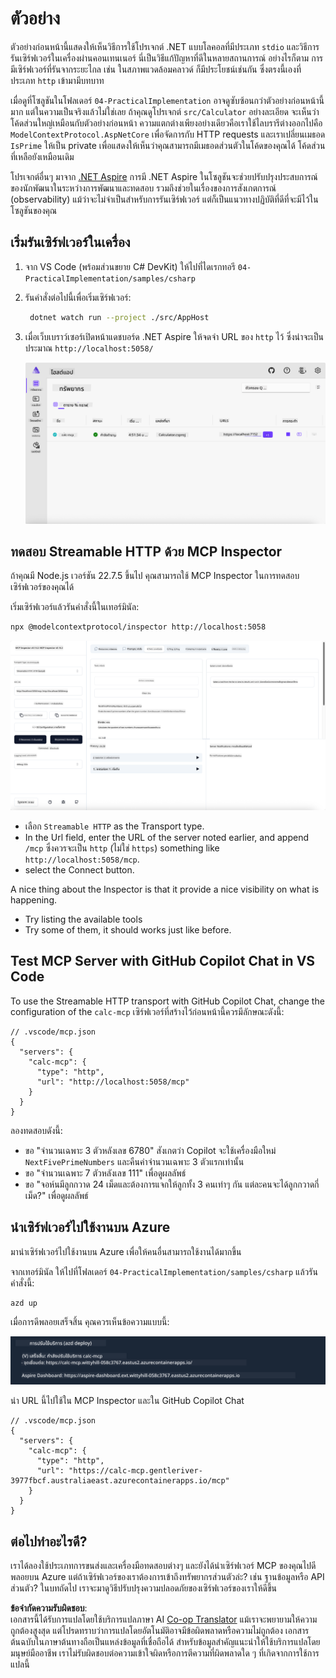 <!--
CO_OP_TRANSLATOR_METADATA:
{
  "original_hash": "0bc7bd48f55f1565f1d95ccb2c16f728",
  "translation_date": "2025-06-18T07:50:28+00:00",
  "source_file": "04-PracticalImplementation/samples/csharp/README.md",
  "language_code": "th"
}
-->
# ตัวอย่าง

ตัวอย่างก่อนหน้านี้แสดงให้เห็นวิธีการใช้โปรเจกต์ .NET แบบโลคอลที่มีประเภท `stdio` และวิธีการรันเซิร์ฟเวอร์ในเครื่องผ่านคอนเทนเนอร์ นี่เป็นวิธีแก้ปัญหาที่ดีในหลายสถานการณ์ อย่างไรก็ตาม การมีเซิร์ฟเวอร์ที่รันจากระยะไกล เช่น ในสภาพแวดล้อมคลาวด์ ก็มีประโยชน์เช่นกัน ซึ่งตรงนี้เองที่ประเภท `http` เข้ามามีบทบาท

เมื่อดูที่โซลูชันในโฟลเดอร์ `04-PracticalImplementation` อาจดูซับซ้อนกว่าตัวอย่างก่อนหน้านี้มาก แต่ในความเป็นจริงแล้วไม่ใช่เลย ถ้าคุณดูโปรเจกต์ `src/Calculator` อย่างละเอียด จะเห็นว่าโค้ดส่วนใหญ่เหมือนกับตัวอย่างก่อนหน้า ความแตกต่างเพียงอย่างเดียวคือเราใช้ไลบรารีต่างออกไปคือ `ModelContextProtocol.AspNetCore` เพื่อจัดการกับ HTTP requests และเราเปลี่ยนเมธอด `IsPrime` ให้เป็น private เพื่อแสดงให้เห็นว่าคุณสามารถมีเมธอดส่วนตัวในโค้ดของคุณได้ โค้ดส่วนที่เหลือยังเหมือนเดิม

โปรเจกต์อื่นๆ มาจาก [.NET Aspire](https://learn.microsoft.com/dotnet/aspire/get-started/aspire-overview) การมี .NET Aspire ในโซลูชันจะช่วยปรับปรุงประสบการณ์ของนักพัฒนาในระหว่างการพัฒนาและทดสอบ รวมถึงช่วยในเรื่องของการสังเกตการณ์ (observability) แม้ว่าจะไม่จำเป็นสำหรับการรันเซิร์ฟเวอร์ แต่ก็เป็นแนวทางปฏิบัติที่ดีที่จะมีไว้ในโซลูชันของคุณ

## เริ่มรันเซิร์ฟเวอร์ในเครื่อง

1. จาก VS Code (พร้อมส่วนขยาย C# DevKit) ให้ไปที่ไดเรกทอรี `04-PracticalImplementation/samples/csharp`
1. รันคำสั่งต่อไปนี้เพื่อเริ่มเซิร์ฟเวอร์:

   ```bash
    dotnet watch run --project ./src/AppHost
   ```

1. เมื่อเว็บเบราว์เซอร์เปิดหน้าแดชบอร์ด .NET Aspire ให้จดจำ URL ของ `http` ไว้ ซึ่งน่าจะเป็นประมาณ `http://localhost:5058/`

   ![แดชบอร์ด .NET Aspire](../../../../../translated_images/dotnet-aspire-dashboard.0a7095710e9301e90df2efd867e1b675b3b9bc2ccd7feb1ebddc0751522bc37c.th.png)

## ทดสอบ Streamable HTTP ด้วย MCP Inspector

ถ้าคุณมี Node.js เวอร์ชัน 22.7.5 ขึ้นไป คุณสามารถใช้ MCP Inspector ในการทดสอบเซิร์ฟเวอร์ของคุณได้

เริ่มเซิร์ฟเวอร์แล้วรันคำสั่งนี้ในเทอร์มินัล:

```bash
npx @modelcontextprotocol/inspector http://localhost:5058
```

![MCP Inspector](../../../../../translated_images/mcp-inspector.c223422b9b494fb4a518a3b3911b3e708e6a5715069470f9163ee2ee8d5f1ba9.th.png)

- เลือก `Streamable HTTP` as the Transport type.
- In the Url field, enter the URL of the server noted earlier, and append `/mcp` ซึ่งควรจะเป็น `http` (ไม่ใช่ `https`) something like `http://localhost:5058/mcp`.
- select the Connect button.

A nice thing about the Inspector is that it provide a nice visibility on what is happening.

- Try listing the available tools
- Try some of them, it should works just like before.

## Test MCP Server with GitHub Copilot Chat in VS Code

To use the Streamable HTTP transport with GitHub Copilot Chat, change the configuration of the `calc-mcp` เซิร์ฟเวอร์ที่สร้างไว้ก่อนหน้านี้ควรมีลักษณะดังนี้:

```jsonc
// .vscode/mcp.json
{
  "servers": {
    "calc-mcp": {
      "type": "http",
      "url": "http://localhost:5058/mcp"
    }
  }
}
```

ลองทดสอบดังนี้:

- ขอ "จำนวนเฉพาะ 3 ตัวหลังเลข 6780" สังเกตว่า Copilot จะใช้เครื่องมือใหม่ `NextFivePrimeNumbers` และคืนค่าจำนวนเฉพาะ 3 ตัวแรกเท่านั้น
- ขอ "จำนวนเฉพาะ 7 ตัวหลังเลข 111" เพื่อดูผลลัพธ์
- ขอ "จอห์นมีลูกกวาด 24 เม็ดและต้องการแจกให้ลูกทั้ง 3 คนเท่าๆ กัน แต่ละคนจะได้ลูกกวาดกี่เม็ด?" เพื่อดูผลลัพธ์

## นำเซิร์ฟเวอร์ไปใช้งานบน Azure

มานำเซิร์ฟเวอร์ไปใช้งานบน Azure เพื่อให้คนอื่นสามารถใช้งานได้มากขึ้น

จากเทอร์มินัล ให้ไปที่โฟลเดอร์ `04-PracticalImplementation/samples/csharp` แล้วรันคำสั่งนี้:

```bash
azd up
```

เมื่อการดีพลอยเสร็จสิ้น คุณควรเห็นข้อความแบบนี้:

![การดีพลอย Azd สำเร็จ](../../../../../translated_images/azd-deployment-success.bd42940493f1b834a5ce6251a6f88966546009b350df59d0cc4a8caabe94a4f1.th.png)

นำ URL นี้ไปใช้ใน MCP Inspector และใน GitHub Copilot Chat

```jsonc
// .vscode/mcp.json
{
  "servers": {
    "calc-mcp": {
      "type": "http",
      "url": "https://calc-mcp.gentleriver-3977fbcf.australiaeast.azurecontainerapps.io/mcp"
    }
  }
}
```

## ต่อไปทำอะไรดี?

เราได้ลองใช้ประเภทการขนส่งและเครื่องมือทดสอบต่างๆ และยังได้นำเซิร์ฟเวอร์ MCP ของคุณไปดีพลอยบน Azure แต่ถ้าเซิร์ฟเวอร์ของเราต้องการเข้าถึงทรัพยากรส่วนตัวล่ะ? เช่น ฐานข้อมูลหรือ API ส่วนตัว? ในบทถัดไป เราจะมาดูวิธีปรับปรุงความปลอดภัยของเซิร์ฟเวอร์ของเราให้ดีขึ้น

**ข้อจำกัดความรับผิดชอบ**:  
เอกสารนี้ได้รับการแปลโดยใช้บริการแปลภาษา AI [Co-op Translator](https://github.com/Azure/co-op-translator) แม้เราจะพยายามให้ความถูกต้องสูงสุด แต่โปรดทราบว่าการแปลโดยอัตโนมัติอาจมีข้อผิดพลาดหรือความไม่ถูกต้อง เอกสารต้นฉบับในภาษาต้นทางถือเป็นแหล่งข้อมูลที่เชื่อถือได้ สำหรับข้อมูลสำคัญแนะนำให้ใช้บริการแปลโดยมนุษย์มืออาชีพ เราไม่รับผิดชอบต่อความเข้าใจผิดหรือการตีความที่ผิดพลาดใด ๆ ที่เกิดจากการใช้การแปลนี้